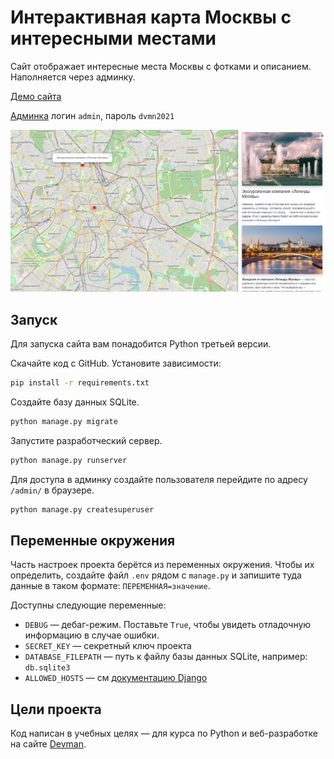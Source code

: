 # Интерактивная карта Москвы с интересными местами

Сайт отображает интересные места Москвы с фотками и описанием. Наполняется через админку.

[Демо сайта](#)

[Админка](#) логин `admin`, пароль `dvmn2021`

![Скриншот](screenshot.png)

## Запуск

Для запуска сайта вам понадобится Python третьей версии.

Скачайте код с GitHub. Установите зависимости:

```sh
pip install -r requirements.txt
```

Создайте базу данных SQLite.

```sh
python manage.py migrate
```

Запустите разработческий сервер.

```sh
python manage.py runserver
```

Для доступа в админку создайте пользователя перейдите по адресу `/admin/` в браузере.

```sh
python manage.py createsuperuser
```

## Переменные окружения

Часть настроек проекта берётся из переменных окружения. Чтобы их определить, создайте файл `.env` рядом с `manage.py` и запишите туда данные в таком формате: `ПЕРЕМЕННАЯ=значение`.

Доступны следующие переменные:
- `DEBUG` — дебаг-режим. Поставьте `True`, чтобы увидеть отладочную информацию в случае ошибки.
- `SECRET_KEY` — секретный ключ проекта
- `DATABASE_FILEPATH` — путь к файлу базы данных SQLite, например: `db.sqlite3`
- `ALLOWED_HOSTS` — см [документацию Django](https://docs.djangoproject.com/en/3.1/ref/settings/#allowed-hosts)


## Цели проекта

Код написан в учебных целях — для курса по Python и веб-разработке на сайте [Devman](https://dvmn.org).
